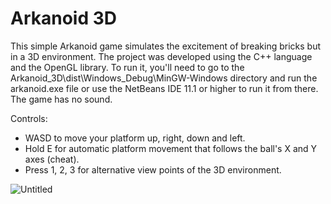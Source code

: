 # Arkanoid 3D
This simple Arkanoid game simulates the excitement of breaking bricks but in a 3D environment.
The project was developed using the C++ language and the OpenGL library. To run it, you'll need to go
to the Arkanoid_3D\dist\Windows_Debug\MinGW-Windows directory and run the arkanoid.exe file or use the
NetBeans IDE 11.1 or higher to run it from there. The game has no sound.

Controls:
- WASD to move your platform up, right, down and left.
- Hold E for automatic platform movement that follows the ball's X and Y axes (cheat).
- Press 1, 2, 3 for alternative view points of the 3D environment.

![Untitled](https://user-images.githubusercontent.com/105225491/172010855-aab5f904-e325-4e1c-8750-2b08244a5b63.png)
